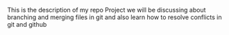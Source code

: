 This is the description of my repo Project
we will be discussing about branching and merging files in git and 
also learn how to resolve conflicts in git and github